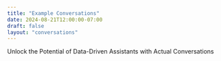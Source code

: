 ```yaml
---
title: "Example Conversations"
date: 2024-08-21T12:00:00-07:00
draft: false
layout: "conversations"
---
```


Unlock the Potential of Data-Driven Assistants with Actual Conversations
